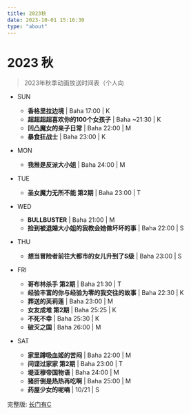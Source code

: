 ```yaml
---
title: 2023秋
date: 2023-10-01 15:16:30
type: "about"
---
```


# 2023 秋

> 2023年秋季动画放送时间表（个人向

- SUN
    * **香格里拉边境** | Baha 17:00 | K
    * **超超超超喜欢你的100个女孩子** | Baha ~21:30 | K
    * **凹凸魔女的亲子日常** | Baha 22:00 | M
    * **暴食狂战士** | Baha 23:00 | K
    <!-- * **OVERTAKE** | Baha 22:00 | K -->

- MON
    * **我推是反派大小姐** | Baha 24:00 | M
    <!-- * **星灵感应** | Baha 20:30 | P -->
    <!-- * **米奇与达利** | Baha 23:00 | N -->

- TUE
    * **圣女魔力无所不能 第2期** | Baha 23:00 | T
    <!-- * **Paradox Live** | Baha 23:00 | K -->

- WED
    * **BULLBUSTER** | Baha 21:00 | M
    * **捡到被退婚大小姐的我教会她做坏坏的事** | Baha 22:00 | S
    <!-- * **16bit的感动 Another Layer** | Baha 25:00 | M -->

- THU
    * **想当冒险者前往大都市的女儿升到了S级** | Baha 23:00 | S
    <!-- * **大小姐和看门狗** | Baha 25:05 | K -->
    <!-- * **放学后少年花子君** | D | T -->

- FRI
    * **哥布林杀手 第2期** | Baha 21:30 | T
    * **经验丰富的你与经验为零的我交往的故事** | Baha 22:30 | K
    * **葬送的芙莉莲** | Baha 23:00 | M
    * **女友成堆 第2期** | Baha 25:25 | K
    * **不死不幸** | Baha 25:30 | K
    * **破灭之国** | Baha 26:00 | M

- SAT
    * **家里蹲吸血姬的苦闷** | Baha 22:00 | M
    * **间谍过家家 第2期** | Baha 23:00 | T
    * **堤亚穆帝国物语** | Baha 24:00 | M
    * **猪肝倒是热热再吃啊** | Baha 25:00 | M
    * **药屋少女的呢喃** | 10/21 | S
    <!-- * **靠着魔法药水在异世界活下去** | 10/7/D | S -->
    <!-- * **MF Ghost 极速车魂** | Baha 23:00 | T -->

<!-- - OTHERS -->
<!--     * **关于我转生变成史莱姆这档事** | 11/1 | 全三话 -->
<!--     * **恶魔小子 2023** | 11/9 | Netflix  -->
<!--     * **PLUTO 冥王** | 10/26 | Netflix (全8话) -->
<!--     * **晚安 世界** | Fin. | Bilibili -->



<!-- 下图来自[长门有C](https://www.bilibili.com/video/BV1vu411372v) ： -->
<!---->
<!-- ![2023-09-30_13-07](https://s2.loli.net/2023/10/02/Xrb2MZfHqUkYmWa.png) -->

完整版: [ 长门有C ](https://yuc.wiki/202310/)

